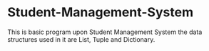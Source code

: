 # Student-Management-System
This is basic program upon Student Management System the data structures used in it are List, Tuple and Dictionary.
